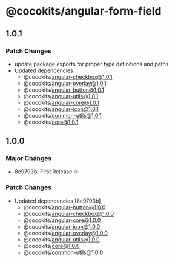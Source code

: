 # @cocokits/angular-form-field

## 1.0.1

### Patch Changes

- update package exports for proper type definitions and paths
- Updated dependencies
  - @cocokits/angular-checkbox@1.0.1
  - @cocokits/angular-overlay@1.0.1
  - @cocokits/angular-button@1.0.1
  - @cocokits/angular-utils@1.0.1
  - @cocokits/angular-core@1.0.1
  - @cocokits/angular-icon@1.0.1
  - @cocokits/common-utils@1.0.1
  - @cocokits/core@1.0.1

## 1.0.0

### Major Changes

- 8e9793b: First Release 🔥

### Patch Changes

- Updated dependencies [8e9793b]
  - @cocokits/angular-button@1.0.0
  - @cocokits/angular-checkbox@1.0.0
  - @cocokits/angular-core@1.0.0
  - @cocokits/angular-icon@1.0.0
  - @cocokits/angular-overlay@1.0.0
  - @cocokits/angular-utils@1.0.0
  - @cocokits/core@1.0.0
  - @cocokits/common-utils@1.0.0
